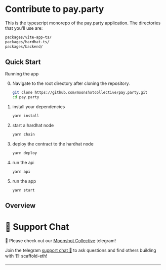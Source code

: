 # Contribute to pay.party

This is the typescript monorepo of the pay.party application. The directories that you'll use are:

```bash
packages/vite-app-ts/
packages/hardhat-ts/
packages/backend/
```

## Quick Start

Running the app

0. Navigate to the root directory after cloning the repository.

   ```bash
   git clone https://github.com/moonshotcollective/pay.party.git
   cd pay.party
   ```

1. install your dependencies

   ```bash
   yarn install
   ```

2. start a hardhat node

   ```bash
   yarn chain
   ```

3. deploy the contract to the hardhat node

   ```bash
   yarn deploy
   ```

4. run the api

   ```bash
   yarn api
   ```

5. run the app

   ```bash
   yarn start
   ```

## Overview

# 💬 Support Chat

🙏 Please check out our [Moonshot Collective](https://t.me/joinchat/BHPBtqODJGo0NDdh) telegram!

Join the telegram [support chat 💬](https://t.me/joinchat/KByvmRe5wkR-8F_zz6AjpA) to ask questions and find others building with 🏗 scaffold-eth!

---
